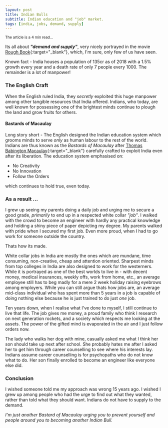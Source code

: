 ```yaml
---
layout: post
title: Indian Bulls
subtitle: Indian education and "job" market.
tags: [india, jobs, demand, supply]
---
```


<sub>The article is a 4 min read...<sub>

Its all about **_"demand and supply"_**, very nicely portrayed in the movie [Rough Book](https://www.imdb.com/title/tt4358344/){:target="_blank"}, which, I'm sure, only few of us have seen.

Known fact - India houses a population of 135cr as of 2018 with a 1.5% growth every year and a death rate of only 7 people every 1000. The remainder is a lot of manpower!

### The English Craft
When the English ruled India, they _secretly_ exploited this huge manpower among other tangible resources that India offered. Indians, who today, are well known for possessing one of the brightest minds continue to plough the land and grow fruits for others.

#### Bastards of Macaulay
Long story short - The English designed the Indian education system which grooms minds to serve _only_ as human labour to the rest of the world. Indians are thus known as the _Bastards of Macaulay_ after [Thomas Babington Macaulay](https://en.wikipedia.org/wiki/History_of_education_in_the_Indian_subcontinent){:target="_blank"} carefully crafted to exploit India even after its liberation. The education system emphasised on:

 - No Creativity
 - No Innovation
 - Follow the Orders

which continues to hold true, even today.

### As a result ...
I grew up seeing my parents doing a daily job and urging me to secure a good grade, _primarily_ to end up in a respected white collar _"job"_. I walked with the crowd to become an engineer with hardly any practical knowledge and holding a shiny piece of paper depicting my degree. My parents walked with pride when I secured my first job. Even more proud, when I had to go work for someone outside the country.

Thats how its made.

White collar jobs in India are mostly the ones which are mundane, time consuming, non-creative, cheap and attention oriented. Sharpest minds from top colleges in India are also designed to work for the westerners. While it is portrayed as one of the best worlds to live in - with decent money, medical insurances, weekly offs, work from home, etc., an average employee still has to beg madly for a mere 2 week holiday raising eyebrows among employers. While you can still argue thats how jobs are, an average mid-class individual who has spent more than 5 years in a job is capable of doing nothing else because he is just trained to do just _one_ job.

Ten years down, when I realise what I've done to myself, I still continue to live that life. The job gives me money, a proud family who think I research on next generation rockets, and a society which respects me looking at the assets. The power of the gifted mind is evaporated in the air and I just follow orders now.

The lady who walks her dog with mine, casually asked me what I think her son should take up next after school. She probably hates me after I asked her to get him through career counselling to see where his interests lay. Indians assume career counselling is for psychopaths who do not know what to do. Her son finally enrolled to become an engineer like everyone else did.

### Conclusion
I wished someone told me my approach was wrong 15 years ago. I wished I grew up among people who had the urge to find out what they wanted, rather than told what they should want. Indians do not have to supply to the demand.

_I'm just another Bastard of Macaulay urging you to prevent yourself and people around you to becoming another Indian Bull._

